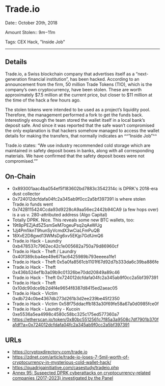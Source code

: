 # Trade.io

Date:: October 20th, 2018

Amount Stolen:: $9m-$11m

Tags: CEX Hack, "Inside Job"

---


## Details

Trade.io, a Swiss blockchain company that advertises itself as a “next-generation financial institution”, has been hacked. According to an announcement from the firm, 50 million Trade Tokens (TIO), which is the company’s own cryptocurrency, have been stolen. These are worth approximately $7.5 million at the current price, but closer to $11 million at the time of the hack a few hours ago.

The stolen tokens were intended to be used as a project’s liquidity pool. Therefore, the management performed a fork to get the funds back. Interestingly enough the team stored the wallet itself in a local bank’s deposit safe. And since it was reported that the safe wasn’t compromised the only explanation is that hackers somehow managed to access the wallet details for making the transfers, that normally indicates an ^^“Inside Job”^^

Trade.io states: “We use industry recommended cold storage which are maintained in safety deposit boxes in banks, along with all corresponding materials. We have confirmed that the safety deposit boxes were not compromised.””


## On-Chain

- 0x893001aac4ba054ef5f183602bd7883c3542314c is DPRK's 2018-era dust collector
- 0x724012dcfdafa04fc2a345ab9f0cc2a5bf397391 is where stolen Trade.io funds went
- 0x742B115424Ccda93d9228cA9aa56ec2442b94CA9 (a few hops over) is a us v. 280-attributed address (Algo Capital)
- Totally DPRK. Nice. This reveals some new BTC wallets, too:
- 19t8pPEZjAd5Z5smSeM7ogeuPsq2qAeWUg
- 1Jj4Pm1iknT9hunSyVcmdX3wCiaLFmPuQB
- 18XvE2D8gwd13WMsDg6xv5EKjp7GdfJmQ6
- Trade.io Hack - Laundry 0xb478537c7962ec42c1e005682a750a79d86960cf
- Trade.io Hack - Theft / Laundry 0x40f389cba4ee49e67fac6425989b793eeeea1fe1
- Trade.io Hack - Theft 0x5a0fa8561cb1101f67d92d7b333da6c39ba886fe
- Trade.io Hack - Theft 0x436b524ef1b3a09b9c01326be70dd20849a89c46
- Trade.io Hack - Theft 0x724012dcfdafa04fc2a345ab9f0cc2a5bf397391
- Trade.io Hack - Theft 0x10dc90dce9b2d4f4e9654f8387d8415ed2aeac05
- Trade.io Hack - Victim 0xdb724c0be4367db273d261b3d2ee239be45f2350
- Trade.io Hack - Victim 0x58f75ddacffb183a30f69fe58a67a0d0985fce0f
- Trade.io Hack - Laundry - Kucoin 0xe5536a5ea4998c4580c58bc325c175ed577360a7
- https://etherscan.io/token/0x80bc5512561c7f85a3a9508c7df7901b370fa1df?a=0x724012dcfdafa04fc2a345ab9f0cc2a5bf397391

## URLs

- https://cryptoxdirectory.com/trade.io
- https://zdnet.com/article/trade-io-loses-7-5mil-worth-of-cryptocurrency-in-mysterious-cold-wallet-hack/
- https://quadrigainitiative.com/casestudy/tradeio.php
- [Annex 95: Suspected DPRK cyberattacks on cryptocurrency-related companies (2017-2023) investigated by the Panel](../pdfs/2024-03-07_UN-Security-Council_s-2024-215.pdf)